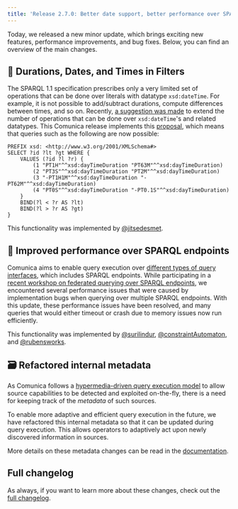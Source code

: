 ```yaml
---
title: 'Release 2.7.0: Better date support, better performance over SPARQL endpoints, and internal fixes'
---
```


Today, we released a new minor update, which brings exciting new features, performance improvements, and bug fixes.
Below, you can find an overview of the main changes.

<!-- excerpt-end -->

## 📅 Durations, Dates, and Times in Filters

The SPARQL 1.1 specification prescribes only a very limited set of operations that can be done over literals with datatype `xsd:dateTime`.
For example, it is not possible to add/subtract durations, compute differences between times, and so on. 
Recently, [a suggestion was made](https://github.com/w3c/sparql-12/blob/main/SEP/SEP-0002/sep-0002.md) to extend
the number of operations that can be done over `xsd:dateTime`'s and related datatypes.
This Comunica release implements this [proposal](https://github.com/w3c/sparql-12/blob/main/SEP/SEP-0002/sep-0002.md),
which means that queries such as the following are now possible:

```text
PREFIX xsd: <http://www.w3.org/2001/XMLSchema#>
SELECT ?id ?lt ?gt WHERE {
	VALUES (?id ?l ?r) {
		(1 "PT1H"^^xsd:dayTimeDuration "PT63M"^^xsd:dayTimeDuration)
		(2 "PT3S"^^xsd:dayTimeDuration "PT2M"^^xsd:dayTimeDuration)
		(3 "-PT1H1M"^^xsd:dayTimeDuration "-PT62M"^^xsd:dayTimeDuration)
		(4 "PT0S"^^xsd:dayTimeDuration "-PT0.1S"^^xsd:dayTimeDuration)
	}
	BIND(?l < ?r AS ?lt)
	BIND(?l > ?r AS ?gt)
}
```

This functionality was implemented by [@jitsedesmet](https://github.com/jitsedesmet).

## 🚀 Improved performance over SPARQL endpoints

Comunica aims to enable query execution over [different types of query interfaces](/about/#flexible-querying-of-linked-data), which includes SPARQL endpoints.
While participating in a [recent workshop on federated querying over SPARQL endpoints](https://github.com/MaastrichtU-IDS/federatedQueryKG),
we encountered several performance issues that were caused by implementation bugs when querying over multiple SPARQL endpoints.
With this update, these performance issues have been resolved, and many queries that would either timeout or crash due to memory issues now run efficiently.

This functionality was implemented by [@surilindur](https://github.com/surilindur/),
[@constraintAutomaton](https://github.com/constraintAutomaton/), and [@rubensworks](https://github.com/rubensworks/).

## 🗃️ Refactored internal metadata

As Comunica follows a [hypermedia-driven query execution model](/docs/modify/advanced/hypermedia/)
to allow source capabilities to be detected and exploited on-the-fly,
there is a need for keeping track of the _metadata_ of such sources.

To enable more adaptive and efficient query execution in the future,
we have refactored this internal metadata so that it can be updated during query execution.
This allows operators to adaptively act upon newly discovered information in sources.

More details on these metadata changes can be read in the [documentation](/docs/modify/advanced/metadata/).

## Full changelog

As always, if you want to learn more about these changes, check out the [full changelog](https://github.com/comunica/comunica/blob/master/CHANGELOG.md#v270---2023-05-24).
